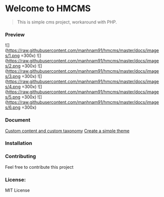 # Welcome to HMCMS

> This is simple cms project, workaround with PHP.

### Preview
![](https://raw.githubusercontent.com/manhnam91/hmcms/master/docs/images/1.png =300x)
![](https://raw.githubusercontent.com/manhnam91/hmcms/master/docs/images/2.png =300x)
![](https://raw.githubusercontent.com/manhnam91/hmcms/master/docs/images/3.png =300x)
![](https://raw.githubusercontent.com/manhnam91/hmcms/master/docs/images/4.png =300x)
![](https://raw.githubusercontent.com/manhnam91/hmcms/master/docs/images/5.png =300x)
![](https://raw.githubusercontent.com/manhnam91/hmcms/master/docs/images/6.png =300x)

### Document
[Custom content and custom taxonomy](https://github.com/manhnam91/hmcms/blob/master/docs/sub-page/custom-content-and-custom-taxonomy.md)
[Create a simple theme](https://github.com/manhnam91/hmcms/blob/master/docs/sub-page/create-simple-theme.md)


### Installation

### Contributing

Feel free to contribute this project

### License:

MIT License
